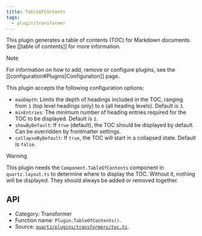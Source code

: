 ```yaml
---
title: TableOfContents
tags:
  - plugin/transformer
---
```


This plugin generates a table of contents (TOC) for Markdown documents. See [[table of contents]] for more information.

> [!note]
> For information on how to add, remove or configure plugins, see the [[configuration#Plugins|Configuration]] page.

This plugin accepts the following configuration options:

- `maxDepth`: Limits the depth of headings included in the TOC, ranging from `1` (top level headings only) to `6` (all heading levels). Default is `3`.
- `minEntries`: The minimum number of heading entries required for the TOC to be displayed. Default is `1`.
- `showByDefault`: If `true` (default), the TOC should be displayed by default. Can be overridden by frontmatter settings.
- `collapseByDefault`: If `true`, the TOC will start in a collapsed state. Default is `false`.

> [!warning]
> This plugin needs the `Component.TableOfContents` component in `quartz.layout.ts` to determine where to display the TOC. Without it, nothing will be displayed. They should always be added or removed together.

## API

- Category: Transformer
- Function name: `Plugin.TableOfContents()`.
- Source: [`quartz/plugins/transformers/toc.ts`](https://github.com/lambainsaan/notepad/blob/v4/quartz/plugins/transformers/toc.ts).
